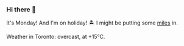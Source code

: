 ### Hi there :wave:

It's Monday! And I'm on holiday! :desert_island: I might be putting some [miles](https://www.strava.com/athletes/889963) in.

Weather in Toronto: overcast, at +15°C.
